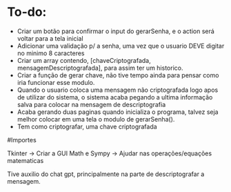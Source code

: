 #  To-do:
-   Criar um botão para confirmar o input do gerarSenha, e o action será voltar para a tela inicial
-  Adicionar uma validação p/ a senha, uma vez que o usuario DEVE digitar no minimo 8 caracteres
-   Criar um array contendo, [chaveCriptografada, mensagemDescriptografada], para assim ter um historico. 
-  Criar a função de gerar chave, não tive tempo ainda para pensar como iria funcionar esse modulo.
-  Quando o usuario coloca uma mensagem não criptografada logo apos de utilizar do sistema,  o sistema acaba pegando a ultima informação salva para colocar na mensagem de descriptografia
- Acaba gerando duas paginas quando inicializa o programa, talvez seja melhor colocar em uma tela o modulo de gerarSenha().
- Tem como criptografar, uma chave criptografada 


#Importes

Tkinter -> Criar a GUI
Math e Sympy -> Ajudar nas operações/equações matematicas



Tive auxilio do chat gpt, principalmente na parte de descriptografar a mensagem.
